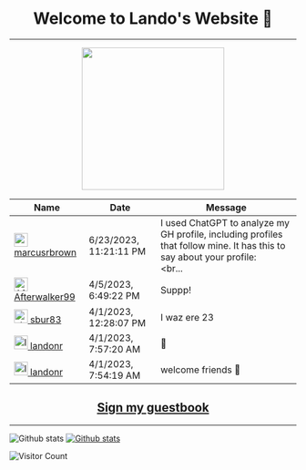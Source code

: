 
<div align="center">
<h1>Welcome to Lando's Website 👋</h1>
</div>
<hr>

<div align="center">
<a href="https://github.com/landonr/landonr/issues/1#issuecomment-new">
<img width=250 src="https://user-images.githubusercontent.com/2607659/229271115-fb199174-3ff9-4d43-8ef7-f9ddfb508e13.gif"/>
</a>


<!-- Guestbook -->
| Name | Date | Message |
|---|---|---|
| <a href="https://github.com/marcusrbrown"><img width="24" src="https://avatars.githubusercontent.com/u/831617?s=24&u=79c56afa2ca0158f8388a1d0ec3e3b8810c73d1c&v=4" alt="marcusrbrown" /> marcusrbrown</a> |6/23/2023, 11:21:11 PM|I used ChatGPT to analyze my GH profile, including profiles that follow mine. It has this to say about your profile:<br /><br...|
| <a href="https://github.com/Afterwalker99"><img width="24" src="https://avatars.githubusercontent.com/u/48080899?s=24&u=f55a87b1929cadd3a8a9696473196fb441d543f9&v=4" alt="Afterwalker99" /> Afterwalker99</a> |4/5/2023, 6:49:22 PM|Suppp!|
| <a href="https://github.com/sbur83"><img width="24" src="https://avatars.githubusercontent.com/u/73172588?s=24&v=4" alt="sbur83" /> sbur83</a> |4/1/2023, 12:28:07 PM|I waz ere 23|
| <a href="https://github.com/landonr"><img width="24" src="https://avatars.githubusercontent.com/u/2607659?s=24&u=4d0fb889793b32d174e176883c48ed6266755f91&v=4" alt="landonr" /> landonr</a> |4/1/2023, 7:57:20 AM|🎇|
| <a href="https://github.com/landonr"><img width="24" src="https://avatars.githubusercontent.com/u/2607659?s=24&u=4d0fb889793b32d174e176883c48ed6266755f91&v=4" alt="landonr" /> landonr</a> |4/1/2023, 7:54:19 AM|welcome friends 👫|
<!-- /Guestbook -->
## [Sign my guestbook](https://github.com/landonr/landonr/issues/1#issuecomment-new)
</div>
<hr>

<picture>
  <source media="(prefers-color-scheme: dark)" srcset="https://github-readme-stats.vercel.app/api?username=landonr&count_private=true&show_icons=true&theme=dark">
  <source media="(prefers-color-scheme: light)" srcset="https://github-readme-stats.vercel.app/api?username=landonr&count_private=true&show_icons=true&theme=light">
  <img alt="Github stats">
</picture>

<a href="https://github.com/landonr/homeThing">
<picture>
  <source media="(prefers-color-scheme: dark)" srcset="https://github-readme-stats.vercel.app/api/pin?username=landonr&repo=homeThing&count_private=true&show_icons=true&theme=dark">
  <img alt="Github stats">
  <source media="(prefers-color-scheme: light)" srcset="https://github-readme-stats.vercel.app/api/pin?username=landonr&repo=homeThing&count_private=true&show_icons=true&theme=light">
</picture>
</a>

![Visitor Count](https://profile-counter.glitch.me/landonr/count.svg)

<!--
**landonr/landonr** is a ✨ _special_ ✨ repository because its `README.md` (this file) appears on your GitHub profile.

Here are some ideas to get you started:

- 🔭 I’m currently working on ...
- 🌱 I’m currently learning ...
- 👯 I’m looking to collaborate on ...
- 🤔 I’m looking for help with ...
- 💬 Ask me about ...
- 📫 How to reach me: ...
- 😄 Pronouns: ...
- ⚡ Fun fact: ...
-->
